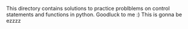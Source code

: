 This directory contains solutions to practice problblems on control statements and functions in python.
Goodluck to me :)
This is gonna be ezzzz
